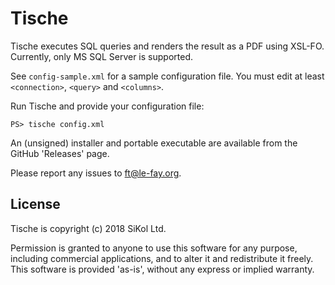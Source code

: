 # Tische

Tische executes SQL queries and renders the result as a PDF using XSL-FO.
Currently, only MS SQL Server is supported.

See `config-sample.xml` for a sample configuration file.  You must edit at
least `<connection>`, `<query>` and `<columns>`.  

Run Tische and provide your configuration file:

```
PS> tische config.xml
```

An (unsigned) installer and portable executable are available from the GitHub
'Releases' page. 

Please report any issues to ft@le-fay.org.

## License

Tische is copyright (c) 2018 SiKol Ltd.

Permission is granted to anyone to use this software for any purpose,
including commercial applications, and to alter it and redistribute it
freely. This software is provided 'as-is', without any express or implied
warranty.
